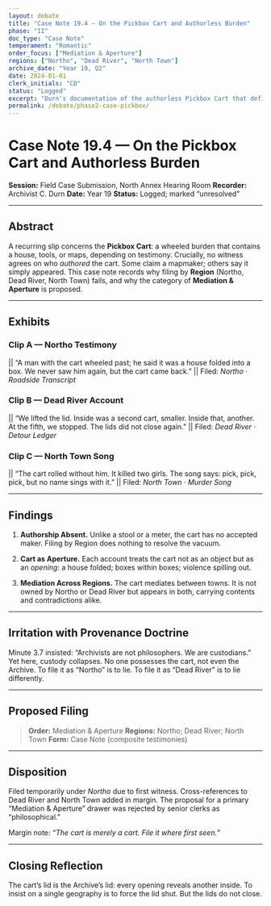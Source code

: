 ```yaml
---
layout: debate
title: "Case Note 19.4 — On the Pickbox Cart and Authorless Burden"
phase: "II"
doc_type: "Case Note"
temperament: "Romantic"
order_focus: ["Mediation & Aperture"]
regions: ["Northo", "Dead River", "North Town"]
archive_date: "Year 19, Q2"
date: 2024-01-01
clerk_initials: "CD"
status: "Logged"
excerpt: "Durn's documentation of the authorless Pickbox Cart that defies regional filing, proposing Mediation & Aperture for phenomena that mediate between towns as apertures rather than objects"
permalink: /debate/phase2-case-pickbox/
---
```


# Case Note 19.4 — On the Pickbox Cart and Authorless Burden

**Session:** Field Case Submission, North Annex Hearing Room
**Recorder:** Archivist C. Durn
**Date:** Year 19
**Status:** Logged; marked “unresolved”

---

## Abstract

A recurring slip concerns the **Pickbox Cart**: a wheeled burden that contains a house, tools, or maps, depending on testimony. Crucially, no witness agrees on who *authored* the cart. Some claim a mapmaker; others say it simply appeared. This case note records why filing by **Region** (Northo, Dead River, North Town) fails, and why the category of **Mediation & Aperture** is proposed.

---

## Exhibits

### Clip A — Northo Testimony

|| “A man with the cart wheeled past; he said it was a house folded into a box. We never saw him again, but the cart came back.” ||
Filed: *Northo · Roadside Transcript*

### Clip B — Dead River Account

|| “We lifted the lid. Inside was a second cart, smaller. Inside that, another. At the fifth, we stopped. The lids did not close again.” ||
Filed: *Dead River · Detour Ledger*

### Clip C — North Town Song

|| “The cart rolled without him. It killed two girls. The song says: pick, pick, pick, but no name sings with it.” ||
Filed: *North Town · Murder Song*

---

## Findings

1. **Authorship Absent.**
   Unlike a stool or a meter, the cart has no accepted maker. Filing by Region does nothing to resolve the vacuum.

2. **Cart as Aperture.**
   Each account treats the cart not as an object but as an *opening*: a house folded; boxes within boxes; violence spilling out.

3. **Mediation Across Regions.**
   The cart mediates between towns. It is not owned by Northo or Dead River but appears in both, carrying contents and contradictions alike.

---

## Irritation with Provenance Doctrine

Minute 3.7 insisted: “Archivists are not philosophers. We are custodians.” Yet here, custody collapses. No one possesses the cart, not even the Archive. To file it as “Northo” is to lie. To file it as “Dead River” is to lie differently.

---

## Proposed Filing

> **Order:** Mediation & Aperture
> **Regions:** Northo; Dead River; North Town
> **Form:** Case Note (composite testimonies)

---

## Disposition

Filed temporarily under *Northo* due to first witness. Cross-references to Dead River and North Town added in margin. The proposal for a primary “Mediation & Aperture” drawer was rejected by senior clerks as “philosophical.”

Margin note: *“The cart is merely a cart. File it where first seen.”*

---

## Closing Reflection

The cart’s lid is the Archive’s lid: every opening reveals another inside. To insist on a single geography is to force the lid shut. But the lids do not close.
